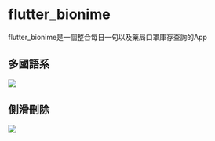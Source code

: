 # flutter_bionime

flutter_bionime是一個整合每日一句以及藥局口罩庫存查詢的App


## 多國語系
![](https://i.imgur.com/pDDDgTZ.gif)

## 側滑刪除

![](https://i.imgur.com/MbFGvFH.gif)
